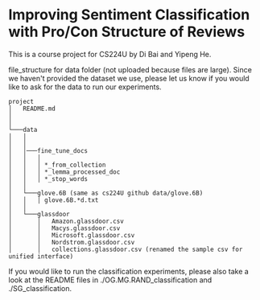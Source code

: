 # Improving Sentiment Classification with Pro/Con Structure of Reviews
This is a course project for CS224U by Di Bai and Yipeng He.

file_structure for data folder (not uploaded because files are large). Since we haven't provided the dataset we use, please let us know if you would like to ask for the data to run our experiments.
```
project
│   README.md
│
│
└───data
│   │
│   │
│   │───fine_tune_docs
│   │   │
│   │   │ *_from_collection
│   │   │ *_lemma_processed_doc
│   │   │ *_stop_words
│   │
│   └───glove.6B (same as cs224U github data/glove.6B)
│   │   │ glove.6B.*d.txt
│   │
│   └───glassdoor
│       │   Amazon.glassdoor.csv
│       │   Macys.glassdoor.csv
│       │   Microsoft.glassdoor.csv
│       │   Nordstrom.glassdoor.csv
│       │   collections.glassdoor.csv (renamed the sample csv for unified interface)

```

If you would like to run the classification experiments, please also take a look at the README files in ./OG.MG.RAND_classification and ./SG_classification. 
